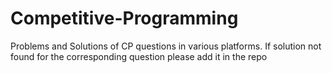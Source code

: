 # Competitive-Programming
Problems and Solutions of CP questions in various platforms.
If solution not found for the corresponding question please add it in the repo
